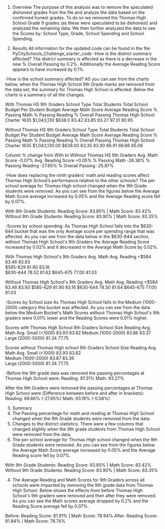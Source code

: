 1. Overview
The purpose of this analysis was to remove the speculated dishonest grades from the file and analyze the data based on the confirmed honest grades. To do so we removed the Thomas High School Grade 9 grades (as these were speculated to be dishonest) and analyzed the remaining data.
We then further analyzed the data to see the Scores by: School Type, Grade, School Spending and School Spending.

2. Results
All information for the updated code can be found in the file: PyCitySchools_Challenge_starter_code
-How is the district summary affected?
The district summary is affected as there is a decrease in the new % Overall Passing by 0.2%. Additionally the Average Reading Score appears to have increased by 0.1%.

-How is the school summary affected?
AS you can see from the charts below, when the Thomas High School 9th Grade marks are removed from the data set, the summary for Thomas High School is affected. Below the charts is a summary of all the changes.

With Thomas HS 9th Graders
				School Type	Total Students	Total School Budget	Per Student Budget	Average Math Score	Average Reading Score	% Passing Math	% Passing Reading	% Overall Passing
Thomas High School		Charter		1635		$1,043,130		$638.0			83.42			83.85			93.27		97.31			90.95


Without Thomas HS 9th Graders	School Type	Total Students	Total School Budget	Per Student Budget	Average Math Score	Average Reading Score	% Passing Math	% Passing Reading	% Overall Passing
Thomas High School		Charter		1635		$1,043,130.00		$638.00			83.35			83.90			66.91		69.66			65.08

Column			% change from With to Without Thomas HS 9th Graders
Avg. Math Score		-0.07%
Avg. Reading Score	+0.05%
% Passing Math		-26.36%
% Passing Reading 	-27.65%
% Overall Passing	-25.87%

-How does replacing the ninth graders’ math and reading scores affect Thomas High School’s performance relative to the other schools?
The per school average for Thomas High school changed when the 9th Grade students were removed. As you can see from the figures below the Average Math Score average increased by 0.05% and the Average Reading score fell by 0.07%.

With 9th Grade Students: 	   Reading Score: 83.85% | Math Score: 83.42%	
Without 9th Grade Students: Reading Score: 83.90% | Math Score: 83.35%

-Scores by school spending:
As Thomas High School falls into the $630-644 bucket that was the only Average score per spending range that was affected.
As you can see from the data below in the $630-644 section, without Thomas High School's 9th Graders the Average Reading Score increased by 0.02% and it decreased in the Average Math Score by 0.02%.

With Thomas High School's 9th Graders
		Avg. Math	Avg. Reading
<$584		83.46		83.93	
$585-629		81.90		83.16	
$630-644		78.52		81.62
$645-675		77.00		81.03


Without Thomas High School's 9th Graders
		Avg. Math	Avg. Reading
<$584		83.46		83.93
$585-629		81.90		83.16
$630-644		78.50		81.64
$645-675		77.00		81.03

-Scores by School size
As Thomas High School falls in the Medium (1000-2000) category this bucket was affected. As you can see from the data below the Medium Bucket's Math Scores without Thomas High School's 9th graders were 0.01% lower and the Reading Scores were 0.01% higher.

Scores with Thomas High School 9th Graders
School Size	     Reading Avg.	Math Avg.
Small (<1000)         83.93		83.82
Medium (1000-2000)    83.86		83.37
Large (2000-5000)     81.34		77.75

Scores without Thomas High school 9th Graders
School Size	     Reading Avg.	Math Avg.
Small (<1000)         83.93		83.82		
Medium (1000-2000)    83.87		83.36		
Large (2000-5000)     81.34		77.75


-Before the 9th grade data was removed the passing percentages at Thomas High School were:
Reading: 97.31%
Math: 93.27%

After the 9th Graders were removed the passing percentages at Thomas High School were (Difference between before and after in brackets):
Reading: 69.66% (-27.65%)
Math: 93.19% (-0.08%)

3. Summary
1. The Passing percentage for math and reading at Thomas High School changed when the 9th Grade students were removed from the data.
2. Changes to the district statistics. There were a few columns that changed slightly when the 9th grade students from Thomas High School were removed from the data.
3. The per school average for Thomas High school changed when the 9th Grade students were removed. As you can see from the figures below the Average Math Score average increased by 0.05% and the Average Reading score fell by 0.07%.

With 9th Grade Students: 	   Reading Score: 83.85% | Math Score: 83.42%	
Without 9th Grade Students: Reading Score: 83.90% | Math Score: 83.35%

4. The Average Reading and Math Scores for 9th Graders across all schools were impacted by removing the 9th grade data from Thomas High School.
Below shows the effects from before Thomas High School's 9th graders were removed and then after they were removed. As you can see the Math scores average dropped by 0.2% and the Reading Score average fell by 0.07%.

Before: Reading Score: 81.91% |	Math Score: 78.94%
After: Reading Score: 81.84%  |	Math Score: 78.74%